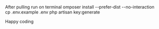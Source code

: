 After pulling run on terminal
omposer install --prefer-dist --no-interaction
cp .env.example .env
php artisan key:generate

Happy coding
